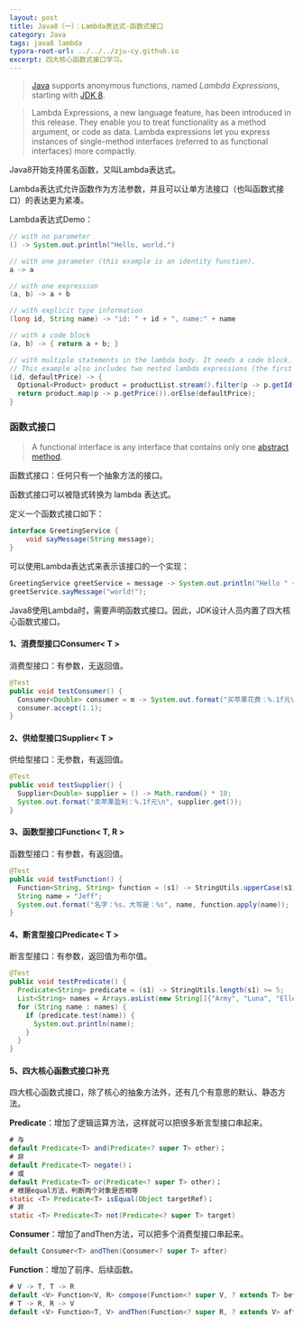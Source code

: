 ```yaml
---
layout: post
title: Java8（一）：Lambda表达式-函数式接口 
category: Java
tags: java8 lambda
typora-root-url: ../../../zju-cy.github.io
excerpt: 四大核心函数式接口学习。
---
```


> [Java](https://en.wikipedia.org/wiki/Java_(programming_language)) supports anonymous functions, named *Lambda Expressions*, starting with [JDK 8](https://en.wikipedia.org/wiki/Java_8).

> Lambda Expressions, a new language feature, has been introduced in this release. They enable you to treat functionality as a method argument, or code as data. Lambda expressions let you express instances of single-method interfaces (referred to as functional interfaces) more compactly.

Java8开始支持匿名函数，又叫Lambda表达式。

Lambda表达式允许函数作为方法参数，并且可以让单方法接口（也叫函数式接口）的表达更为紧凑。

Lambda表达式Demo：

```java
// with no parameter
() -> System.out.println("Hello, world.")

// with one parameter (this example is an identity function).
a -> a

// with one expression
(a, b) -> a + b

// with explicit type information
(long id, String name) -> "id: " + id + ", name:" + name

// with a code block
(a, b) -> { return a + b; }

// with multiple statements in the lambda body. It needs a code block.
// This example also includes two nested lambda expressions (the first one is also a closure).
(id, defaultPrice) -> {
  Optional<Product> product = productList.stream().filter(p -> p.getId() == id).findFirst();
  return product.map(p -> p.getPrice()).orElse(defaultPrice);
}
```



### 函数式接口

> A functional interface is any interface that contains only one [abstract method](https://docs.oracle.com/javase/tutorial/java/IandI/abstract.html). 

函数式接口：任何只有一个抽象方法的接口。

函数式接口可以被隐式转换为 lambda 表达式。

定义一个函数式接口如下：

```java
interface GreetingService {
    void sayMessage(String message);
}
```

可以使用Lambda表达式来表示该接口的一个实现：

```java
GreetingService greetService = message -> System.out.println("Hello " + message);
greetService.sayMessage("world!");
```



Java8使用Lambda时，需要声明函数式接口。因此，JDK设计人员内置了四大核心函数式接口。

#### 1、消费型接口Consumer< T >

消费型接口：有参数，无返回值。

```java
@Test
public void testConsumer() {
  Consumer<Double> consumer = m -> System.out.format("买苹果花费：%.1f元\n", m);
  consumer.accept(1.1);
}
```



#### 2、供给型接口Supplier< T >

供给型接口：无参数，有返回值。

```java
@Test
public void testSupplier() {
  Supplier<Double> supplier = () -> Math.random() * 10;
  System.out.format("卖苹果盈利：%.1f元\n", supplier.get());
}
```



#### 3、函数型接口Function< T, R >

函数型接口：有参数，有返回值。

```java
@Test
public void testFunction() {
  Function<String, String> function = (s1) -> StringUtils.upperCase(s1);
  String name = "Jeff";
  System.out.format("名字：%s，大写是：%s", name, function.apply(name));
}
```



#### 4、断言型接口Predicate< T >

断言型接口：有参数，返回值为布尔值。

```java
@Test
public void testPredicate() {
  Predicate<String> predicate = (s1) -> StringUtils.length(s1) >= 5;
  List<String> names = Arrays.asList(new String[]{"Army", "Luna", "Elle", "Katherine"});
  for (String name : names) {
    if (predicate.test(name)) {
      System.out.println(name);
    }
  }
}
```



#### 5、四大核心函数式接口补充

四大核心函数式接口，除了核心的抽象方法外，还有几个有意思的默认、静态方法。

**Predicate**：增加了逻辑运算方法，这样就可以把很多断言型接口串起来。

```java
# 与
default Predicate<T> and(Predicate<? super T> other)；
# 非
default Predicate<T> negate()；
# 或
default Predicate<T> or(Predicate<? super T> other)；
# 根据equal方法，判断两个对象是否相等
static <T> Predicate<T> isEqual(Object targetRef)；
# 非
static <T> Predicate<T> not(Predicate<? super T> target)
```

**Consumer**：增加了andThen方法，可以把多个消费型接口串起来。

```java
default Consumer<T> andThen(Consumer<? super T> after)
```

**Function**：增加了前序、后续函数。

```java
# V -> T, T -> R
default <V> Function<V, R> compose(Function<? super V, ? extends T> before)；
# T -> R, R -> V
default <V> Function<T, V> andThen(Function<? super R, ? extends V> after)；
```